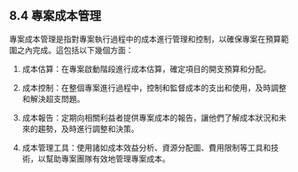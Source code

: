 ## 8.4 專案成本管理

專案成本管理是指對專案執行過程中的成本進行管理和控制，以確保專案在預算範圍之內完成。這包括以下幾個方面：

1. 成本估算：在專案啟動階段進行成本估算，確定項目的開支預算和分配。

2. 成本控制：在整個專案進行過程中，控制和監督成本的支出和使用，及時調整和解決超支問題。

3. 成本報告：定期向相關利益者提供專案成本的報告，讓他們了解成本狀況和未來的趨勢，及時進行調整和決策。

4. 成本管理工具：使用諸如成本效益分析、資源分配圖、費用限制等工具和技術，以幫助專案團隊有效地管理專案成本。